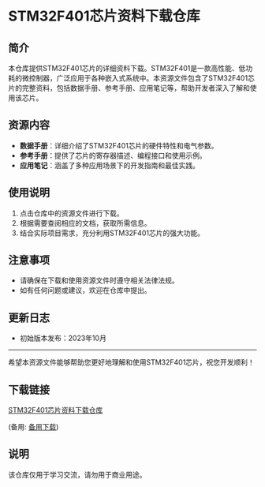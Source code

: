 # STM32F401芯片资料下载仓库

## 简介
本仓库提供STM32F401芯片的详细资料下载。STM32F401是一款高性能、低功耗的微控制器，广泛应用于各种嵌入式系统中。本资源文件包含了STM32F401芯片的完整资料，包括数据手册、参考手册、应用笔记等，帮助开发者深入了解和使用该芯片。

## 资源内容
- **数据手册**：详细介绍了STM32F401芯片的硬件特性和电气参数。
- **参考手册**：提供了芯片的寄存器描述、编程接口和使用示例。
- **应用笔记**：涵盖了多种应用场景下的开发指南和最佳实践。

## 使用说明
1. 点击仓库中的资源文件进行下载。
2. 根据需要查阅相应的文档，获取所需信息。
3. 结合实际项目需求，充分利用STM32F401芯片的强大功能。

## 注意事项
- 请确保在下载和使用资源文件时遵守相关法律法规。
- 如有任何问题或建议，欢迎在仓库中提出。

## 更新日志
- 初始版本发布：2023年10月

---

希望本资源文件能够帮助您更好地理解和使用STM32F401芯片，祝您开发顺利！

## 下载链接
[STM32F401芯片资料下载仓库](https://pan.quark.cn/s/52df1047658a) 

(备用: [备用下载](https://pan.baidu.com/s/1lTiWwkvjuM8bFI6wXUzUjg?pwd=1234))

## 说明

该仓库仅用于学习交流，请勿用于商业用途。
